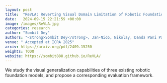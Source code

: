 ```yaml
---
layout: post
title:  "ReVLA: Reverting Visual Domain Limitation of Robotic Foundation Models"
date:   2024-09-15 22:21:59 +00:00
image: /images/ReVLA.jpg
categories: research
author: "Sombit Dey"
authors: "<strong>Sombit Dey</strong>, Jan-Nico, Nikolay, Danda Pani Paudel, Luc Van Gool"
venue: " Accepted at ICRA 2025"
arxiv: https://arxiv.org/pdf/2409.15250
weights: TODO
website: https://sombit888.github.io/ReVLA/
---
```

We study the visual generalization capabilities of three existing robotic foundation models, and propose a corresponding evaluation framework.